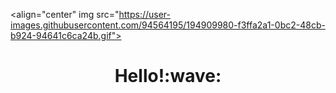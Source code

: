 <align="center" img src="https://user-images.githubusercontent.com/94564195/194909980-f3ffa2a1-0bc2-48cb-b924-94641c6ca24b.gif">
<h1 align="center">
  Hello!:wave:
   </h1>
